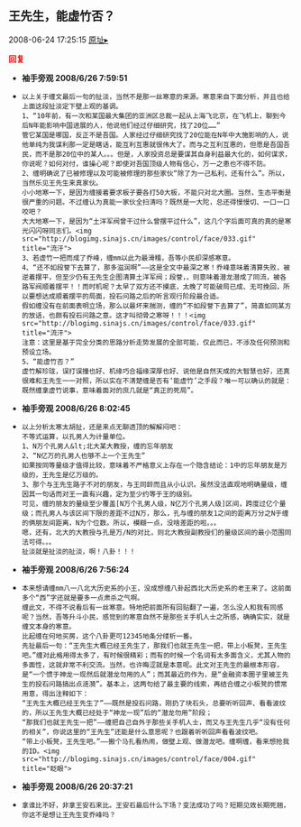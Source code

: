 ## 王先生，能虚竹否？
2008-06-24 17:25:15
[原址▸](http://www.fxgan.com/chan_time/2008_01_06/1083.htm)





**<font color='red'>回复</font>**


- **袖手旁观 2008/6/26 7:59:51**
- ```
  以上关于缠文最后一句的扯淡，当然不是那一丝寒意的来源。寒意来自下面分析，并且也给上面这段扯淡定下壁上观的基调。
  1、“10年前，有一次和某国最大集团的亚洲区总裁一起从上海飞北京，在飞机上，聊到今后N年能影响中国进展的人，他说他们经过仔细研究，找了20位……”
  管它某国是哪国，反正不是吾国。人家经过仔细研究找了20位能在N年中大施影响的人，说他单纯为我谋利那一定是瞎话，能互利互惠就很伟大了。而与之互利互惠的，但愿是吾国吾民，而不是那20位中的某人。。。但是，人家投资总是要谋其自身利益最大化的，如何谋求，你说呢？如何对付，谁操心呢？即使对吾国顶级人物有信心，万一之患也不得不防。
  2、缠明确说了已被修理以及可能被修理的那些家伙“除了为一己私利，还有什么”。所以，当然乐见王先生来真家伙。
  小小地寒一下，是因为缠接着要求板子要各打50大板，不能只对北大圈。当然，生态平衡是很严重的问题。不过缠认为真能一家伙全扫清吗？既然是一大陀，总还得慢慢切、一口一口咬吧？
  大大地寒一下，是因为“土洋军阀曾干过什么曾摆平过什么”，这几个字后面可真的真的是寒光闪闪呀同志们。<img src="http://blogimg.sinajs.cn/images/control/face/033.gif" title="流汗">
  3、若虚竹一把而成了乔峰，缠mm以此为最滑稽，吾等小民却深感寒意。
  4、“还不如段誉下去算了，那多滋润啊”――这是全文中最深之寒！乔峰意味着清算失败，被逆着摆平，但至少仍有王先生企图清算土洋军阀；段誉，，则意味着潜龙潜成了同流，被各路军阀顺着摆平！！而时机呢？太早了双方还不摸底，太晚了可能破局已成、无可挽回，所以要想达成顺着摆平的局面，投石问路之后的听言观行阶段最合适。
  假如缠没有在前面表明立场，那么以最坏来揣测，缠的“不如段誉下去算了”，简直如同某方的放话，也颇有投石问路之意。这才叫彻骨之寒呀！！！<img src="http://blogimg.sinajs.cn/images/control/face/033.gif" title="流汗">
  注意：这里是基于完全分类的思路分析走势发展的全部可能，仅此而已，不涉及任何预测和预设立场。
  5、“能虚竹否？”
  虚竹解珍珑，误打误撞也好、机缘巧合福缘深厚也好、说他是自然天成的大智慧也好，还真很难和王先生一一对照，所以实在不清楚缠是否有‘能虚竹’之手段？唯一可以确认的就是：既然缠拿虚竹说事，意味着面对的庶几就是“真正的死局”。
  ```
- **袖手旁观 2008/6/26 8:02:45**
- ```
  以上分析太寒太胡扯，还是来点无聊透顶的解解闷吧：
  不等式运算，以孔男人为计量单位。
  1、N万个孔男人&lt;北大某大教授，缠的忘年朋友
  2、“N亿万的孔男人也够不上一个王先生”
  如果按同等量级才值得比较，意味着不严格意义上存在一个隐含结论：1中的忘年朋友是万级的，王先生是亿万级的。
  3、那个与王先生路子不对的朋友，与王同龄而且从小认识。虽然没法直观地明确量级，缠因其一句话而对王一直有兴趣，定为至少约等于王的级别。
  可见，缠的朋友的量级至少覆盖[N万个孔男人级，N亿万个孔男人级]区间，跨度过亿个量级；而孔男人与该区间下限的差距不过N万，那么，孔与缠的朋友1之间的距离万分之N于缠的俩朋友间距离，N为个位数。所以，模糊一点，没啥差距的啦。。。
  嗯，还有，北大的大教授与孔是万/N的对比，则北大教授副教授们的量级区间的最小范围同法可得。。。
  扯淡就是扯淡的扯淡，啊！八卦！！！
  ```
- **袖手旁观 2008/6/26 7:56:24**
- ```
  本来想请缠mm八一八北大历史系的小王，没成想缠八卦起西北大历史系的老王来了。这前面多个“西”字还就是要多一点肃杀之气啊。
  缠此文，不得不说看后有一丝寒意。特地把前面所有回贴翻了一遍，怎么没人和我有同感呢？当然，吾等升斗小民，感觉到的寒意自然不是那些关手机人士之所感，确确实实，就是缠文本身的寒意。
  比起缠在何地买房，这个八卦更可12345地条分缕析一番。
  先扯最后一句：“王先生大概已经王先生了，那我们也就王先生一把，带上小板凳，王先生吧。”缠对此格用得太多了，有时候很精彩；而有的时候一个名词有太多面含义，尤其人物的多面性，这就非常不利交流。当然，也许晦涩就是本意呢。此文对王先生的最根本形容，是“一个惯于神龙一现然后就潜龙勿用的人”；而其最近的作为，是“金融资本圈子里被王先生的投石问路搞出点涟漪”。基本上，这两句给了最主要的线索，再结合缠之小板凳的惯常用意，得出注释如下：
  “王先生大概已经王先生了”――既然是投石问路，刚扔了块石头，总要听听回声、看看波纹的，所以王先生大概已经处于“神龙一现”后的“潜龙勿用”阶段；
  “那我们也就王先生一把”――缠把自己自外于那些关手机人士，而又与王先生几乎“没有任何的相关”，你说这里的“王先生”还能是什么意思呢？也跟着听听回声看看波纹吧。
  “带上小板凳，王先生吧。”――搬个马扎看热闹，做壁上观、做潜龙吧。缠啊缠，看来想抢我的ID。<img src="http://blogimg.sinajs.cn/images/control/face/004.gif" title="眨眼">
  ```
- **袖手旁观 2008/6/26 20:37:21**
- ```
  拿谁比不好，非拿王安石来比。王安石最后什么下场？变法成功了吗？短期见效长期死翘，你这不是想让王先生变乔峰吗？
  ```

